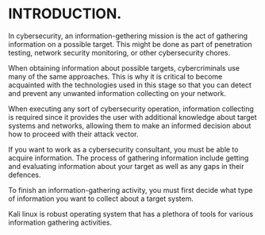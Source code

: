 # INTRODUCTION.

In cybersecurity, an information-gethering mission is the act of gathering information on a possible target. This might be done as part of penetration testing, network security monitoring, or other cybersecurity chores.

When obtaining information about possible targets, cybercriminals use many of the same approaches. This is why it is critical to become acquainted with the technologies used in this stage so that you can detect and prevent any unwanted information collecting on your network.

When executing any sort of cybersecurity operation, information collecting is required since it provides the user with additional knowledge about target systems and networks, allowing them to make an informed decision about how to proceed with their attack vector.

If you want to work as a cybersecurity consultant, you must be able to acquire information. The process of gathering information include getting and evaluating information about your target as well as any gaps in their defences.

To finish an information-gathering activity, you must first decide what type of information you want to collect about a target system.

Kali linux is robust operating system that has a plethora of tools for various information gathering activities.
